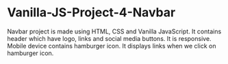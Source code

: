 # Vanilla-JS-Project-4-Navbar
Navbar project is made using HTML, CSS and Vanilla JavaScript. It contains header which have logo, links and social media buttons. It is responsive. Mobile device contains hamburger icon. It displays links when we click on hamburger icon.
